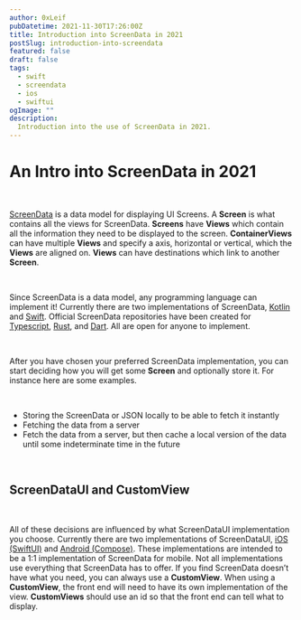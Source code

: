 ```yaml
---
author: 0xLeif
pubDatetime: 2021-11-30T17:26:00Z
title: Introduction into ScreenData in 2021
postSlug: introduction-into-screendata
featured: false
draft: false
tags:
  - swift
  - screendata
  - ios
  - swiftui
ogImage: ""
description:
  Introduction into the use of ScreenData in 2021.
---
```


# An Intro into ScreenData in 2021

<br/>

[ScreenData](https://github.com/ServerDriven/ScreenData) is a data model for displaying UI Screens.  A **Screen** is what contains all the views for ScreenData.  **Screens** have **Views** which contain all the information they need to be displayed to the screen. **ContainerViews** can have multiple **Views** and specify a axis, horizontal or vertical, which the **Views** are aligned on. **Views** can have destinations which link to another **Screen**.

<br/>

Since ScreenData is a data model, any programming language can implement it! Currently there are two implementations of ScreenData, [Kotlin](https://github.com/ServerDriven/ScreenData-kotlin) and [Swift](https://github.com/ServerDriven/ScreenData-swift).  Official ScreenData repositories have been created for [Typescript](https://github.com/ServerDriven/ScreenData-typescript), [Rust](https://github.com/ServerDriven/ScreenData-rust), and [Dart](https://github.com/ServerDriven/ScreenData-dart). All are open for anyone to implement.

<br/>

After you have chosen your preferred ScreenData implementation, you can start deciding how you will get some **Screen** and optionally store it.  For instance here are some examples.

<br/>

- Storing the ScreenData or JSON locally to be able to fetch it instantly
- Fetching the data from a server
- Fetch the data from a server, but then cache a local version of the data until some indeterminate time in the future

<br/>

## ScreenDataUI and CustomView

<br/>

All of these decisions are influenced by what ScreenDataUI implementation you choose.  Currently there are two implementations of ScreenDataUI, [iOS (SwiftUI)](https://github.com/ServerDriven/ScreenDataUI-ios) and [Android (Compose)](https://github.com/ServerDriven/ScreenDataUI-android).  These implementations are intended to be a 1:1 implementation of ScreenData for mobile. Not all implementations use everything that ScreenData has to offer. If you find ScreenData doesn’t have what you need, you can always use a **CustomView**. When using a **CustomView**, the front end will need to have its own implementation of the view. **CustomViews** should use an id so that the front end can tell what to display. 
